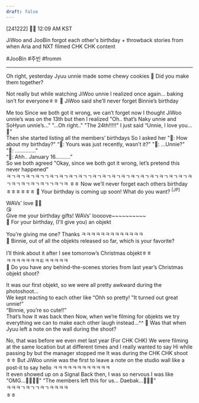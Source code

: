 ```yaml
---
draft: false
---
```


[241222] 🐣💭 12:09 AM KST

JiWoo and JooBin forgot each other's birthday + throwback stories from when Aria and NXT filmed CHK CHK content

#JooBin #주빈 #fromm
___


Oh right, yesterday
Jyuu unnie made some chewy cookies 
🫧 Did you make them together? 

Not really 
but while watching JiWoo unnie 
I realized once again… baking isn’t for everyoneㅎㅎ
🫧 JiWoo said she’ll never forget Binnie’s birthday

Me too
Since we both got it wrong, we can’t forget now
I thought JiWoo unnie’s was on the 13th but then I realized
"Oh.. that’s Naky unnie and SoHyun unnie’s…"
"…Oh right.."
"The 24th!!!!!" 
I just said “Unnie, I love you…🤍”  
Then she started listing all the members’ birthdays
So I asked her
"🐣: How about my birthday?"
“🐻: Yours was just recently, wasn’t it?"
"🐣: …Unnie?"
"🐣: ………….."  
“🐻: Ahh.. January 16.......…”  
So we both agreed 
"Okay, since we both got it wrong, let’s pretend this never happened”  
ㅋㄱㅋㄱㅋㄱㅋㄱㄱㅋㄱㅋㄱㅋㄱㅋㄱㄱㅋㄱㅋㄱㅋㄱㅋㄱㅋㄱㅋㄱㅋㄱㅋㄱㅋㄱㅋㄱㅋㄱㅋㄱㅋㄱㅋㄱㅋㄱㄱㅋㄱㅋ
ㅎㅎ 
Now we’ll never forget each others birthday ㅎㅎㅎㅎㅎㅎ
🫧 Your birthday is coming up soon! What do you want? <sup>[JP]</sup>

WAVs' love 
🫶🏻  
😘  
Give me your birthday gifts!
WAVs' loooove~~~~~~~~~~  
🫧 For your birthday, (I'll give you) an objekt

You’re giving me one? 
Thanks
ㅋㅋㅋㅋㅋㅋㅋㅋㅋㅋㅋㅋㅋ  
🫧 Binnie, out of all the objekts released so far, which is your favorite?

I’ll think about it after I see tomorrow’s Christmas objektㅎㅎ  
ㅋㅋㅋㅋㅋㅋㅋㅌㅋㅋㅋㅋㅋ  
🫧 Do you have any behind-the-scenes stories from last year’s Christmas objekt shoot?

It was our first objekt, so we were all pretty awkward during the photoshoot…  
We kept reacting to each other like
“Ohh so pretty! 
"It turned out great unnie!”  
“Binnie, you’re so cute!!”  
That’s how it was back then
Now, when we’re filming for objekts
we try everything we can to make each other laugh instead…^^
🫧 Was that when Jyuu left a note on the wall during the shoot?

No, that was before we even met last year
(For CHK CHK) We were filming at the same location but at different times
and I really wanted to say Hi while passing by
but the manager stopped me
It was during the CHK CHK shoot  
ㅎㅎ 
But JiWoo unnie was the first to leave a note on the studio wall
like a post-it to say hello
ㅋㅋㅋㅋㅋㅋㅋㅋㅋㅋㅋㅋ  
It even showed up on a Signal
Back then, I was so nervous
I was like
“OMG…🥹🥹🥹🥹"
"The members left this for us… Daebak…🥹🥹🥹”  
ㅋㅋㅋㄱㅋㄱㄱㅋㄱㅋㅋㅋㅋ  
ㅎㅎ
